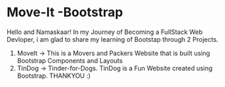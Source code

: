 # Move-It -Bootstrap
Hello and Namaskaar! 
In my Journey of Becoming a FullStack Web Devloper, i am glad to share my learning of Bootstap through 2 Projects. 
1. MoveIt -> This is a Movers and Packers Website that is built using Bootstrap Components and Layouts
2. TinDog -> Tinder-for-Dogs. TinDog is a Fun Website created using Bootstrap.
THANKYOU :)
